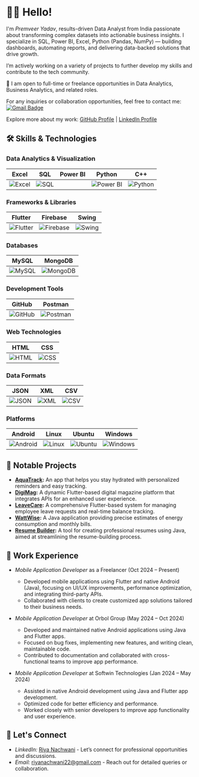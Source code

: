 # 👋🏻 Hello!

I'm *Premveer Yadav*,  results-driven Data Analyst from India passionate about transforming complex datasets into actionable business insights.
I specialize in SQL, Power BI, Excel, Python (Pandas, NumPy) — building dashboards, automating reports, and delivering data-backed solutions that drive growth.

I’m actively working on a variety of projects to further develop my skills and contribute to the tech community.

🌟 I am open to full-time or freelance opportunities in Data Analytics, Business Analytics, and related roles.

For any inquiries or collaboration opportunities, feel free to contact me:
[![Gmail Badge](https://img.shields.io/badge/-premveer770@gmail.com-c14438?style=flat-square&logo=Gmail&logoColor=white&link=mailto:premveer770@gmail.com)](mailto:premveer770@gmail.com)

Explore more about my work: [GitHub Profile](https://github.com/premveer7) | [LinkedIn Profile](https://www.linkedin.com/in/premveer-yadav-01a808201/)

## 🛠 Skills & Technologies

### Data Analytics & Visualization
| Excel | SQL | Power BI| Python | C++ |
|------|------|--------|---|-----|
| ![Excel](https://img.shields.io/badge/Excel-217346?style=for-the-badge&logo=microsoft-excel&logoColor=white) |![SQL](https://img.shields.io/badge/MySQL-4479A1?style=for-the-badge&logo=mysql&logoColor=white) | |![Power BI](https://img.shields.io/badge/Power%20BI-F2C811?style=for-the-badge&logo=power-bi&logoColor=black)| ![Python](https://img.shields.io/badge/Python-3776AB?style=for-the-badge&logo=python&logoColor=white) 

### Frameworks & Libraries
| Flutter | Firebase | Swing |
|---------|----------|-------|
| ![Flutter](https://img.shields.io/badge/Flutter-02569B?style=for-the-badge&logo=flutter&logoColor=white) | ![Firebase](https://img.shields.io/badge/Firebase-FFCA28?style=for-the-badge&logo=firebase&logoColor=black) | ![Swing](https://img.shields.io/badge/Swing-6D6E71?style=for-the-badge&logo=java&logoColor=white) |

### Databases
| MySQL | MongoDB |
|-------|---------|
| ![MySQL](https://img.shields.io/badge/MySQL-4479A1?style=for-the-badge&logo=mysql&logoColor=white) | ![MongoDB](https://img.shields.io/badge/MongoDB-47A248?style=for-the-badge&logo=mongodb&logoColor=white) |

### Development Tools
| GitHub | Postman |
|--------|---------|
| ![GitHub](https://img.shields.io/badge/GitHub-181717?style=for-the-badge&logo=github&logoColor=white) | ![Postman](https://img.shields.io/badge/Postman-FF6C37?style=for-the-badge&logo=postman&logoColor=white) |

### Web Technologies
| HTML | CSS |
|------|-----|
| ![HTML](https://img.shields.io/badge/HTML-E34F26?style=for-the-badge&logo=html5&logoColor=white) | ![CSS](https://img.shields.io/badge/CSS-1572B6?style=for-the-badge&logo=css3&logoColor=white) |

### Data Formats
| JSON | XML | CSV |
|------|-----|-----|
| ![JSON](https://img.shields.io/badge/JSON-000000?style=for-the-badge&logo=json&logoColor=white) | ![XML](https://img.shields.io/badge/XML-0076A8?style=for-the-badge&logo=xml&logoColor=white) | ![CSV](https://img.shields.io/badge/CSV-0052CC?style=for-the-badge&logo=csv&logoColor=white) |

### Platforms
| Android | Linux | Ubuntu | Windows |
|---------|--------|--------|---------|
| ![Android](https://img.shields.io/badge/Android-3DDC84?style=for-the-badge&logo=android&logoColor=white) | ![Linux](https://img.shields.io/badge/Linux-FCC624?style=for-the-badge&logo=linux&logoColor=black) | ![Ubuntu](https://img.shields.io/badge/Ubuntu-E95420?style=for-the-badge&logo=ubuntu&logoColor=white) | ![Windows](https://img.shields.io/badge/Windows-0078D4?style=for-the-badge&logo=windows&logoColor=white) |

## 🚀 Notable Projects
- **[AquaTrack](https://github.com/riyanachwani/Aqua-Track):** An app that helps you stay hydrated with personalized reminders and easy tracking.
- **[DigiMag](https://github.com/riyanachwani/DigiMag):** A dynamic Flutter-based digital magazine platform that integrates APIs for an enhanced user experience.
- **[LeaveCare](https://github.com/riyanachwani/LeaveCare):** A comprehensive Flutter-based system for managing employee leave requests and real-time balance tracking.
- **[WattWise](https://github.com/WattWiseSolutions/WattWise):** A Java application providing precise estimates of energy consumption and monthly bills.
- **[Resume Builder](https://github.com/riyanachwani/ResumeBuilder):** A tool for creating professional resumes using Java, aimed at streamlining the resume-building process.

## 💼 Work Experience
- *Mobile Application Developer* as a Freelancer (Oct 2024 – Present)
  - Developed mobile applications using Flutter and native Android (Java), focusing on UI/UX improvements, performance optimization, and integrating third-party APIs.
  - Collaborated with clients to create customized app solutions tailored to their business needs.
  
- *Mobile Application Developer* at Orbol Group (May 2024 – Oct 2024)
  - Developed and maintained native Android applications using Java and Flutter apps.
  - Focused on bug fixes, implementing new features, and writing clean, maintainable code.
  - Contributed to documentation and collaborated with cross-functional teams to improve app performance.

- *Mobile Application Developer* at Softwin Technologies (Jan 2024 – May 2024)
  - Assisted in native Android development using Java and Flutter app development.
  - Optimized code for better efficiency and performance.
  - Worked closely with senior developers to improve app functionality and user experience.

## 💬 Let's Connect
- *LinkedIn:* [Riya Nachwani](https://www.linkedin.com/in/riya-nachwani-91561b1a8/) - Let’s connect for professional opportunities and discussions.
- *Email:* [riyanachwani22@gmail.com](mailto:riyanachwani22@gmail.com) - Reach out for detailed queries or collaboration.
